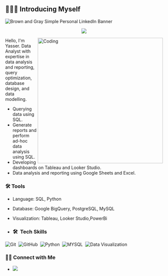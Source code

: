 ## 🙋🏻‍♂️ Introducing Myself
  
![Brown and Gray Simple Personal LinkedIn Banner](https://media.licdn.com/dms/image/D4D16AQEeXoQOZMYlfA/profile-displaybackgroundimage-shrink_350_1400/0/1693152337410?e=1723680000&v=beta&t=11kxZtZ2-P3rXjJ1-4HLPJTA87Dak1ATP07zqU94WY4)

<!-- Typing SVG by DenverCoder1 - https://github.com/DenverCoder1/readme-typing-svg -->
<p align="center">
  <a href="https://github.com/DenverCoder1/readme-typing-svg"><img src="https://readme-typing-svg.herokuapp.com/?lines=%20Data%20Analyst&font=Fira%20Code&center=true&width=440&height=45&color=ecb306&vCenter=true&size=22"></a>
</p> 

<img align="right" alt="Coding" width="400" src="https://cdn.dribbble.com/users/20368/screenshots/4012238/data_scene.gif">

Hello, I'm Yasser. Data Analyst with expertise in data analysis and reporting, query optimization, database design, and data modelling. 

- Querying data using SQL.
- Generate reports and perform ad-hoc data analysis using SQL.
- Developing dashboards on Tableau and Looker Studio.
- Data analysis and reporting using Google Sheets and Excel.


### 🛠️ Tools

- Language: SQL, Python
- Database: Google BigQuery, PostgreSQL, MySQL
- Visualization: Tableau, Looker Studio,PowerBi

- ### 🛠 &nbsp;Tech Skills
![Git](https://img.shields.io/badge/-Git-05122A?style=flat&logo=git)&nbsp;
![GitHub](https://img.shields.io/badge/-GitHub-05122A?style=flat&logo=github)&nbsp;
![Python](https://img.shields.io/badge/-Python-05122A?style=flat&logo=Python)&nbsp;
![MYSQL](https://img.shields.io/badge/-MYSQL-05122A?style=flat&logo=MYSQL)&nbsp;
![Data Visualization](https://img.shields.io/badge/-Visualization-05122A?style=flat&logo=Visualization)&nbsp;

### 👋🏻 Connect with Me

- <a href="https://www.linkedin.com/in/yasser-mohamed-b23609233" target="_blank"><img src="https://img.shields.io/badge/-Yasser%20Mohamed-0077B5?style=for-the-badge&logo=Linkedin&logoColor=white"/></a>
